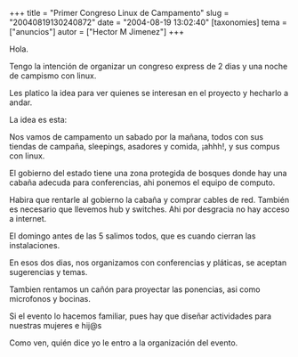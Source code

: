 +++
title = "Primer Congreso Linux de Campamento"
slug = "20040819130240872"
date = "2004-08-19 13:02:40"
[taxonomies]
tema = ["anuncios"]
autor = ["Hector M Jimenez"]
+++

Hola.

Tengo la intención de organizar un congreso express de 2 dias y una
noche de campismo con linux.

Les platico la idea para ver quienes se interesan en el proyecto y
hecharlo a andar.

La idea es esta:

<!-- more -->
Nos vamos de campamento un sabado por la mañana, todos con sus tiendas
de campaña, sleepings, asadores y comida, ¡ahhh!, y sus compus con
linux.

El gobierno del estado tiene una zona protegida de bosques donde hay una
cabaña adecuda para conferencias, ahi ponemos el equipo de computo.

Habira que rentarle al gobierno la cabaña y comprar cables de red.
También es necesario que llevemos hub y switches. Ahi por desgracia no
hay acceso a internet.

El domingo antes de las 5 salimos todos, que es cuando cierran las
instalaciones.

En esos dos dias, nos organizamos con conferencias y pláticas, se
aceptan sugerencias y temas.

Tambien rentamos un cañón para proyectar las ponencias, asi como
microfonos y bocinas.

Si el evento lo hacemos familiar, pues hay que diseñar actividades para
nuestras mujeres e hij@s

Como ven, quién dice yo le entro a la organización del evento.

